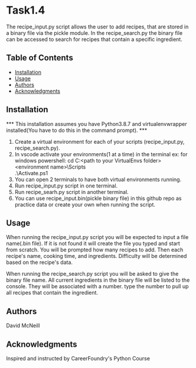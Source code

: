 # Task1.4

The recipe_input.py script allows the user to add recipes, that are stored in a binary file via the pickle module. In the recipe_search.py the binary file can be accessed to search for recipes that contain a specific ingredient.

## Table of Contents

- [Installation](#installation)
- [Usage](#usage) 
- [Authors](#authors)
- [Acknowledgments](#acknowledgments)

## Installation

*** This installation assumes you have Python3.8.7 and virtualenvwrapper installed(You have to do this in the command prompt). ***
1. Create a virtual environment for each of your scripts (recipe_input.py, recipe_search.py). 
2. In vscode activate your environments(1 at a time) in the terminal ex: for windows powershell: cd C:\<path to your VirtualEnvs folder>\<environment name>\Scripts\
.\Activate.ps1
3. You can open 2 terminals to have both virtual environments running.
4. Run recipe_input.py script in one terminal.
5. Run recipe_searh.py script in another terminal.
6. You can use recipe_input.bin(pickle binary file) in this github repo as practice data or create your own when running the script.


## Usage

When running the recipe_input.py script you will be expected to input a file name(.bin file). If it is not found it will create the file you typed and start from scratch. You will be prompted how many recipes to add. Then each recipe's name, cooking time, and ingredients. Difficulty will be determined based on the recipe's data. 

When running the recipe_search.py script you will be asked to give the binary file name. All current ingredients in the binary file will be listed to the console. They will be associated with a number. type the number to pull up all recipes that contain the ingredient.
 
## Authors

David McNeill

## Acknowledgments

Inspired and instructed by CareerFoundry's Python Course
